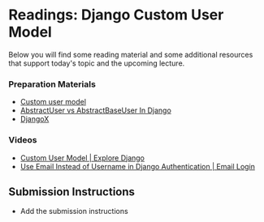# Readings: Django Custom User Model 

Below you will find some reading material and some additional resources that support today's topic and the upcoming lecture.

### Preparation Materials

- [Custom user model](https://python.plainenglish.io/how-to-create-a-custom-user-model-in-django-601b61198bab)
- [AbstractUser vs AbstractBaseUser In Django](https://medium.com/@engr.tanveersultan53/abstractuser-vs-abstractbaseuser-in-django-7f231a276988#:~:text=Its%20Time%20to%20Decision%20Now,profile%20data%20then%20use%20AbstractUser.)
- [DjangoX](https://github.com/wsvincent/djangox)


### Videos

- [Custom User Model | Explore Django](https://youtu.be/mndLkCEiflg)
- [Use Email Instead of Username in Django Authentication | Email Login](https://youtu.be/IdpwReLHrbk)

## Submission Instructions
- Add the submission instructions
